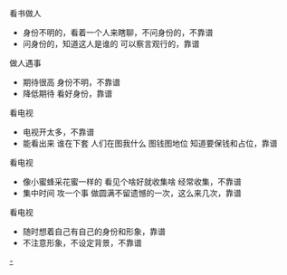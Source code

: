 
看书做人
- 身份不明的，看着一个人来瞎聊，不问身份的，不靠谱
- 问身份的，知道这人是谁的 可以察言观行的，靠谱

做人遇事
- 期待很高 身份不明，不靠谱
- 降低期待 看好身份，靠谱

看电视
- 电视开太多，不靠谱
- 能看出来 谁在下套 人们在图我什么 图钱图地位 知道要保钱和占位，靠谱

看电视
- 像小蜜蜂采花蜜一样的 看见个啥好就收集啥 经常收集，不靠谱
- 集中时间 攻一个事 做圆满不留遗憾的一次，这么来几次，靠谱

看电视
- 随时想着自己有自己的身份和形象，靠谱
- 不注意形象，不设定背景，不靠谱



[-](https://www.v2ex.com/notes/28543#自带背景的女生，哪种背景是重要的---大陆男士默认形象是讳莫如深-求尊重乎-但这个形象并不好-会封死路-也不是只说自己的感觉型的-简单-经常-有力----一来一去的回合也很重要,但背景决定了回合的可能性)


